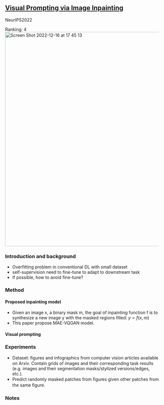 
## [Visual Prompting via Image Inpainting](https://arxiv.org/pdf/2209.00647.pdf)

NeurIPS2022

Ranking: 4      
<img width="700" alt="Screen Shot 2022-12-16 at 17 45 13" src="https://user-images.githubusercontent.com/46414159/208048802-a234c346-72f7-4f0d-808c-0446d73172d9.png">

### Introduction and background
- Overfitting problem in conventional DL with small dataset
- self-supervision need to fine-tune to adapt to downstream task
- If possible, how to avoid fine-tune?

### Method
#### Proposed inpainting model
- Given an image x, a binary mask m, the goal of inpainting function f is to synthesize a new image y with the masked regions filled: $y=f(x, m)$
- This paper propose MAE-VQGAN model.
#### Visual prompting
### Experiments
- Dataset: ﬁgures and infographics from computer vision articles available on Arxiv. Contain grids of images and their corresponding task results (e.g. images and their segmentation masks/stylized versions/edges, etc.).
- Predict randomly masked patches from ﬁgures given other patches from the same ﬁgure.

### Notes
